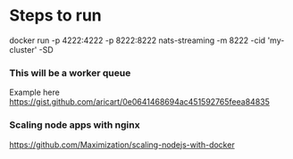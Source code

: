 # Steps to run

docker run -p 4222:4222 -p 8222:8222 nats-streaming -m 8222 -cid 'my-cluster' -SD

### This will be a worker queue

Example here
https://gist.github.com/aricart/0e0641468694ac451592765feea84835

### Scaling node apps with nginx

https://github.com/Maximization/scaling-nodejs-with-docker

